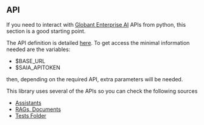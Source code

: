 ## API

If you need to interact with [Globant Enterprise AI](EnterpriseAISuite.md) APIs from python, this section is a good starting point.

The API definition is detailed [here](https://wiki.genexus.com/enterprise-ai/wiki?20). To get access the minimal information needed are the variables:

 * $BASE_URL
 * $SAIA_APITOKEN

then, depending on the required API, extra parameters will be needed.

This library uses several of the APIs so you can check the following sources

 * [Assistants](./saia_ingest/assistant_utils.py)
 * [RAGs, Documents](./saia_ingest/profile_utils.py)
 * [Tests Folder](./tests/)
